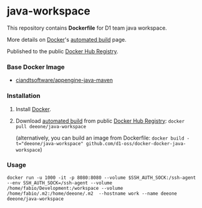 java-workspace
=====================

This repository contains **Dockerfile** for D1 team java workspace. 

More details on [Docker](https://www.docker.com/)'s [automated build](https://registry.hub.docker.com/u/deeone/java-workspace/) page. 

Published to the public [Docker Hub Registry](https://registry.hub.docker.com/).

### Base Docker Image

* [ciandtsoftware/appengine-java-maven](https://registry.hub.docker.com/u/ciandtsoftware/appengine-java-maven/)

### Installation

1. Install [Docker](https://www.docker.com/).

2. Download [automated build](https://registry.hub.docker.com/u/deeone/java-workspace/) from public [Docker Hub Registry](https://registry.hub.docker.com/): `docker pull deeone/java-workspace`

   (alternatively, you can build an image from Dockerfile: `docker build -t="deeone/java-workspace" github.com/d1-oss/docker-docker-java-workspace`)


### Usage

    docker run -u 1000 -it -p 8080:8080 --volume $SSH_AUTH_SOCK:/ssh-agent --env SSH_AUTH_SOCK=/ssh-agent --volume /home/fabio/Development:/workspace --volume /home/fabio/.m2:/home/deeone/.m2  --hostname work --name deeone deeone/java-workspace